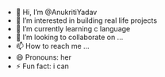 - 👋 Hi, I’m @AnukritiYadav
- 👀 I’m interested in building real life projects
- 🌱 I’m currently learning c language 
- 💞️ I’m looking to collaborate on ...
- 📫 How to reach me ...
- 😄 Pronouns: her
- ⚡ Fun fact: i can 

<!---
Anukriti775/Anukriti775 is a ✨ special ✨ repository because its `README.md` (this file) appears on your GitHub profile.
You can click the Preview link to take a look at your changes.
--->
